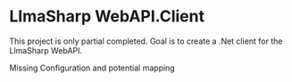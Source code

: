 # LlmaSharp WebAPI.Client

This project is only partial completed.
Goal is to create a .Net client for the LlmaSharp WebAPI.

Missing Configuration and potential mapping



